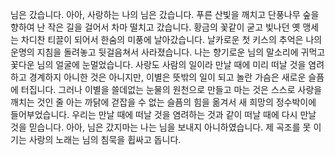 님은 갔습니다. 아아, 사랑하는 나의 님은 갔습니다.
푸른 산빛을 깨치고 단풍나무 숲을 향하여 난 작은 길을 걸어서 차마 떨치고 갔습니다.
황금의 꽃같이 굳고 빛나던 옛 맹세는 차디찬 티끌이 되어서 한숨의 미풍에 날아갔습니다.
날카로운 첫 키스의 추억은 나의 운명의 지침을 돌려놓고 뒷걸음쳐서 사라졌습니다.
나는 향기로운 님의 말소리에 귀먹고 꽃다운 님의 얼굴에 눈멀었습니다.
사랑도 사람의 일이라 만날 때에 미리 떠날 것을 염려하고 경계하지 아니한 것은 아니지만, 이별은 뜻밖의 일이 되고 놀란 가슴은 새로운 슬픔에 터집니다.
그러나 이별을 쓸데없는 눈물의 원천으로 만들고 마는 것은 스스로 사랑을 깨치는 것인 줄 아는 까닭에 걷잡을 수 없는 슬픔의 힘을 옮겨서 새 희망의 정수박이에 들어부었습니다.
우리는 만날 때에 떠날 것을 염려하는 것과 같이 떠날 때에 다시 만날 것을 믿습니다.
아아, 님은 갔지마는 나는 님을 보내지 아니하였습니다.
제 곡조를 못 이기는 사랑의 노래는 님의 침묵을 휩싸고 돕니다.
